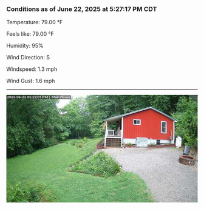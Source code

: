 ### Conditions as of June 22, 2025 at 5:27:17 PM CDT 

Temperature: 79.00 &deg;F

Feels like: 79.00 &deg;F

Humidity: 95%

Wind Direction: S

Windspeed: 1.3 mph

Wind Gust: 1.6 mph

---

<img src="./images/latest.jpeg"/>


